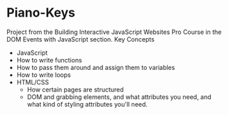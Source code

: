 # Piano-Keys
Project from the Building Interactive JavaScript Websites Pro Course in the DOM Events with JavaScript section.
Key Concepts
-  JavaScript
  - How to write functions
  - How to pass them around and assign them to variables
  - How to write loops
- HTML/CSS
  - How certain pages are structured
  - DOM and grabbing elements, and what attributes you need, and what kind of styling attributes you'll need.
